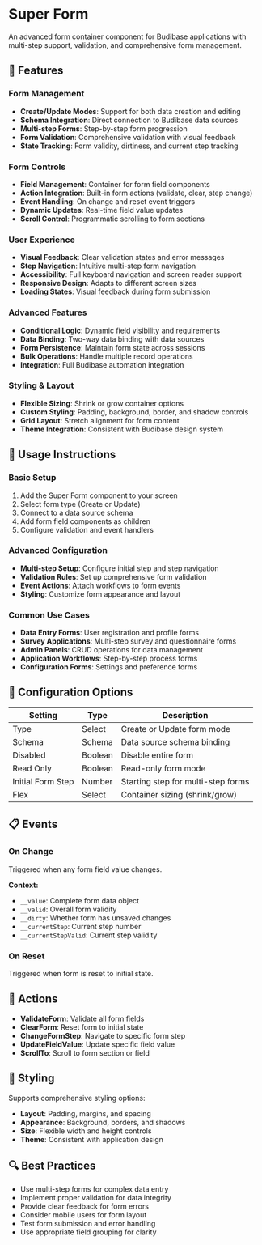 # Super Form

An advanced form container component for Budibase applications with multi-step support, validation, and comprehensive form management.

## 🚀 Features

### Form Management

- **Create/Update Modes**: Support for both data creation and editing
- **Schema Integration**: Direct connection to Budibase data sources
- **Multi-step Forms**: Step-by-step form progression
- **Form Validation**: Comprehensive validation with visual feedback
- **State Tracking**: Form validity, dirtiness, and current step tracking

### Form Controls

- **Field Management**: Container for form field components
- **Action Integration**: Built-in form actions (validate, clear, step change)
- **Event Handling**: On change and reset event triggers
- **Dynamic Updates**: Real-time field value updates
- **Scroll Control**: Programmatic scrolling to form sections

### User Experience

- **Visual Feedback**: Clear validation states and error messages
- **Step Navigation**: Intuitive multi-step form navigation
- **Accessibility**: Full keyboard navigation and screen reader support
- **Responsive Design**: Adapts to different screen sizes
- **Loading States**: Visual feedback during form submission

### Advanced Features

- **Conditional Logic**: Dynamic field visibility and requirements
- **Data Binding**: Two-way data binding with data sources
- **Form Persistence**: Maintain form state across sessions
- **Bulk Operations**: Handle multiple record operations
- **Integration**: Full Budibase automation integration

### Styling & Layout

- **Flexible Sizing**: Shrink or grow container options
- **Custom Styling**: Padding, background, border, and shadow controls
- **Grid Layout**: Stretch alignment for form content
- **Theme Integration**: Consistent with Budibase design system

## 📝 Usage Instructions

### Basic Setup

1. Add the Super Form component to your screen
2. Select form type (Create or Update)
3. Connect to a data source schema
4. Add form field components as children
5. Configure validation and event handlers

### Advanced Configuration

- **Multi-step Setup**: Configure initial step and step navigation
- **Validation Rules**: Set up comprehensive form validation
- **Event Actions**: Attach workflows to form events
- **Styling**: Customize form appearance and layout

### Common Use Cases

- **Data Entry Forms**: User registration and profile forms
- **Survey Applications**: Multi-step survey and questionnaire forms
- **Admin Panels**: CRUD operations for data management
- **Application Workflows**: Step-by-step process forms
- **Configuration Forms**: Settings and preference forms

## 🔧 Configuration Options

| Setting           | Type    | Description                        |
| ----------------- | ------- | ---------------------------------- |
| Type              | Select  | Create or Update form mode         |
| Schema            | Schema  | Data source schema binding         |
| Disabled          | Boolean | Disable entire form                |
| Read Only         | Boolean | Read-only form mode                |
| Initial Form Step | Number  | Starting step for multi-step forms |
| Flex              | Select  | Container sizing (shrink/grow)     |

## 📋 Events

### On Change

Triggered when any form field value changes.

**Context:**

- `__value`: Complete form data object
- `__valid`: Overall form validity
- `__dirty`: Whether form has unsaved changes
- `__currentStep`: Current step number
- `__currentStepValid`: Current step validity

### On Reset

Triggered when form is reset to initial state.

## 🎯 Actions

- **ValidateForm**: Validate all form fields
- **ClearForm**: Reset form to initial state
- **ChangeFormStep**: Navigate to specific form step
- **UpdateFieldValue**: Update specific field value
- **ScrollTo**: Scroll to form section or field

## 🎨 Styling

Supports comprehensive styling options:

- **Layout**: Padding, margins, and spacing
- **Appearance**: Background, borders, and shadows
- **Size**: Flexible width and height controls
- **Theme**: Consistent with application design

## 🔍 Best Practices

- Use multi-step forms for complex data entry
- Implement proper validation for data integrity
- Provide clear feedback for form errors
- Consider mobile users for form layout
- Test form submission and error handling
- Use appropriate field grouping for clarity
